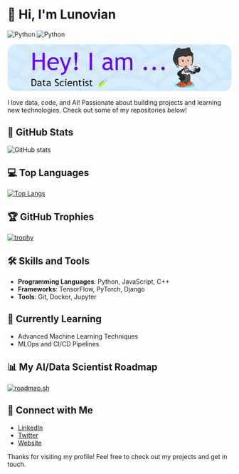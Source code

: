 # 👋 Hi, I'm Lunovian
![Python](https://img.shields.io/badge/Code-Python-informational?style=flat&logo=python&color=3776AB)
![Python](https://img.shields.io/badge/Code-R-informational?style=flat&logo=r&color=3776AB)

![Header](./github-header.png)

I love data, code, and AI! Passionate about building projects and learning new technologies. Check out some of my repositories below!

## 🚀 GitHub Stats
![GitHub stats](https://github-readme-stats.vercel.app/api?username=lunovian&show_icons=true&theme=radical)

## 💻 Top Languages
[![Top Langs](https://github-readme-stats.vercel.app/api/top-langs/?username=lunovian&layout=donut&theme=radical)](https://github.com/lunovian/github-readme-stats)

## 🏆 GitHub Trophies
[![trophy](https://github-profile-trophy.vercel.app/?username=lunovian&theme=radical)](https://github.com/lunovian/github-profile-trophy)

## 🛠 Skills and Tools
- **Programming Languages**: Python, JavaScript, C++
- **Frameworks**: TensorFlow, PyTorch, Django
- **Tools**: Git, Docker, Jupyter

## 🌱 Currently Learning
- Advanced Machine Learning Techniques
- MLOps and CI/CD Pipelines

## 📊 My AI/Data Scientist Roadmap
[![roadmap.sh](https://roadmap.sh/card/tall/66ddc1aec46f68d052f33259?variant=dark&roadmaps=ai-data-scientist)](https://roadmap.sh)

## 🔗 Connect with Me
- [LinkedIn](https://linkedin.com/in/lunovian)
- [Twitter](https://twitter.com/lunovian)
- [Website](https://lunovian.dev)

Thanks for visiting my profile! Feel free to check out my projects and get in touch.
